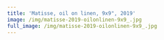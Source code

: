 ```yaml
---
title: 'Matisse, oil on linen, 9x9", 2019'
image: /img/matisse-2019-oilonlinen-9x9_.jpg
full_image: /img/matisse-2019-oilonlinen-9x9_.jpg
---
```


